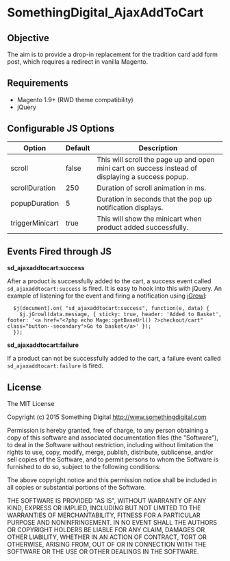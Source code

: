 SomethingDigital_AjaxAddToCart
==

Objective
--

The aim is to provide a drop-in replacement for the tradition card add form post, which requires a redirect in vanilla Magento.

Requirements
--

- Magento 1.9+ (RWD theme compatibility)
- jQuery

Configurable JS Options
--
| Option           |  Default                             |  Description                                               |
|------------------|--------------------------------------|------------------------------------------------------------|
| scroll             | false                                    | This will scroll the page up and open mini cart on success instead of displaying a success popup. |
| scrollDuration             | 250                                    | Duration of scroll animation in ms. |
| popupDuration             | 5                                    | Duration in seconds that the pop up notification displays. |
| triggerMinicart             | true                                    | This will show the minicart when product added successfully. |

Events Fired through JS
--
**sd_ajaxaddtocart:success**

After a product is successfully added to the cart, a success event called `sd_ajaxaddtocart:success` is fired. It is easy to hook into this with jQuery. An example of listening for the event and firing a notification using [jGrowl](https://github.com/stanlemon/jGrowl):

```
  $j(document).on( "sd_ajaxaddtocart:success", function(e, data) {
    $j.jGrowl(data.message, { sticky: true, header: 'Added to Basket', footer: '<a href="<?php echo Mage::getBaseUrl() ?>checkout/cart" class="button--secondary">Go to basket</a>' });
  });
```

**sd_ajaxaddtocart:failure**

If a product can not be successfully added to the cart, a failure event called `sd_ajaxaddtocart:failure` is fired.


License
--

The MIT License

Copyright (c) 2015 Something Digital http://www.somethingdigital.com

Permission is hereby granted, free of charge, to any person obtaining a copy of this software and associated documentation files (the "Software"), to deal in the Software without restriction, including without limitation the rights to use, copy, modify, merge, publish, distribute, sublicense, and/or sell copies of the Software, and to permit persons to whom the Software is furnished to do so, subject to the following conditions:

The above copyright notice and this permission notice shall be included in all copies or substantial portions of the Software.

THE SOFTWARE IS PROVIDED "AS IS", WITHOUT WARRANTY OF ANY KIND, EXPRESS OR IMPLIED, INCLUDING BUT NOT LIMITED TO THE WARRANTIES OF MERCHANTABILITY, FITNESS FOR A PARTICULAR PURPOSE AND NONINFRINGEMENT. IN NO EVENT SHALL THE AUTHORS OR COPYRIGHT HOLDERS BE LIABLE FOR ANY CLAIM, DAMAGES OR OTHER LIABILITY, WHETHER IN AN ACTION OF CONTRACT, TORT OR OTHERWISE, ARISING FROM, OUT OF OR IN CONNECTION WITH THE SOFTWARE OR THE USE OR OTHER DEALINGS IN THE SOFTWARE.
